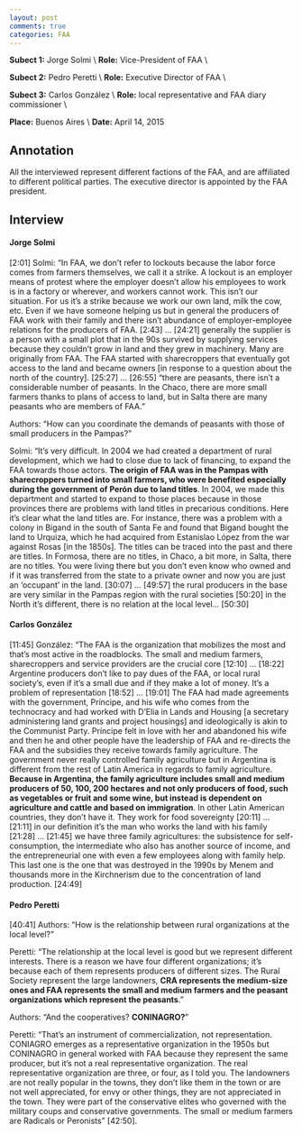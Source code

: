 ```yaml
---
layout: post
comments: true
categories: FAA
---
```


**Subect 1:** Jorge Solmi \\
**Role:** Vice-President of FAA \\

**Subect 2:** Pedro Peretti \\
**Role:** Executive Director of FAA \\

**Subect 3:** Carlos González \\
**Role:** local representative and FAA diary commissioner \\

**Place:** Buenos Aires \\
**Date:** April 14, 2015 


## Annotation

All the interviewed represent different factions of the FAA, and are affiliated to different political parties. The executive director is appointed by the FAA president.


## Interview

#### Jorge Solmi

[2:01] Solmi: “In FAA, we don’t refer to lockouts because the labor force comes from farmers themselves, we call it a strike. A lockout is an employer means of protest where the employer doesn’t allow his employees to work is in a factory or wherever, and workers cannot work. This isn’t our situation. For us it’s a strike because we work our own land, milk the cow, etc. Even if we have someone helping us but in general the producers of FAA work with their family and there isn’t abundance of employer-employee relations for the producers of FAA. [2:43] … [24:21] generally the supplier is a person with a small plot that in the 90s survived by supplying services because they couldn’t grow in land and they grew in machinery. Many are originally from FAA. The FAA started with sharecroppers that eventually got access to the land and became owners [in response to a question about the north of the country]. [25:27] … [26:55] “there are peasants, there isn’t a considerable number of peasants. In the Chaco, there are more small farmers thanks to plans of access to land, but in Salta there are many peasants who are members of FAA.” 

Authors: “How can you coordinate the demands of peasants with those of small producers in the Pampas?”

Solmi: “It’s very difficult. In 2004 we had created a department of rural development, which we had to close due to lack of financing, to expand the FAA towards those actors. **The origin of FAA was in the Pampas with sharecroppers turned into small farmers, who were benefited especially during the government of Perón due to land titles**. In 2004, we made this department and started to expand to those places because in those provinces there are problems with land titles in precarious conditions. Here it’s clear what the land titles are. For instance, there was a problem with a colony in Bigand in the south of Santa Fe and found that Bigand bought the land to Urquiza, which he had acquired from Estanislao López from the war against Rosas [in the 1850s]. The titles can be traced into the past and there are titles. In Formosa, there are no titles, in Chaco, a bit more, in Salta, there are no titles. You were living there but you don’t even know who owned and if it was transferred from the state to a private owner and now you are just an ‘occupant’ in the land. [30:07] … [49:57] the rural producers in the base are very similar in the Pampas region with the rural societies [50:20] in the North it’s different, there is no relation at the local level… [50:30]

#### Carlos González

[11:45] González: “The FAA is the organization that mobilizes the most and that’s most active in the roadblocks. The small and medium farmers, sharecroppers and service providers are the crucial core [12:10] … [18:22] Argentine producers don’t like to pay dues of the FAA, or local rural society’s, even if it’s a small due and if they make a lot of money. It’s a problem of representation [18:52] … [19:01] The FAA had made agreements with the government, Príncipe, and his wife who comes from the technocracy and had worked with D’Elia in Lands and Housing [a secretary administering land grants and project housings] and ideologically is akin to the Communist Party. Príncipe felt in love with her and abandoned his wife and then he and other people have the leadership of FAA and re-directs the FAA and the subsidies they receive towards family agriculture. The government never really controlled family agriculture but in Argentina is different from the rest of Latin America in regards to family agriculture. **Because in Argentina, the family agriculture includes small and medium producers of 50, 100, 200 hectares and not only producers of food, such as vegetables or fruit and some wine, but instead is dependent on agriculture and cattle and based on immigration**. In other Latin American countries, they don’t have it. They work for food sovereignty [20:11] … [21:11] in our definition it’s the man who works the land with his family [21:28] … [21:45] we have three family agricultures: the subsistence for self-consumption, the intermediate who also has another source of income, and the entrepreneurial one with even a few employees along with family help. This last one is the one that was destroyed in the 1990s by Menem and thousands more in the Kirchnerism due to the concentration of land production. [24:49] 

#### Pedro Peretti

[40:41] Authors: “How is the relationship between rural organizations at the local level?”

Peretti: “The relationship at the local level is good but we represent different interests. There is a reason we have four different organizations; it’s because each of them represents producers of different sizes. The Rural Society represent the large landowners, **CRA represents the medium-size ones and FAA represents the small and medium farmers and the peasant organizations which represent the peasants**.”

Authors: “And the cooperatives? **CONINAGRO?**”

Peretti: “That’s an instrument of commercialization, not representation. CONIAGRO emerges as a representative organization in the 1950s but CONINAGRO in general worked with FAA because they represent the same producer, but it’s not a real representative organization. The real representative organization are three, or four, as I told you. The landowners are not really popular in the towns, they don’t like them in the town or are not well appreciated, for envy or other things, they are not appreciated in the town. They were part of the conservative elites who governed with the military coups and conservative governments. The small or medium farmers are Radicals or Peronists” [42:50]. 
